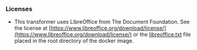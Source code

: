 ### Licenses

* This transformer uses LibreOffice from The Document Foundation. See the license at
 [https://www.libreoffice.org/download/license/](https://www.libreoffice.org/download/license/)
 or the [libreoffice.txt](src/main/resources/licence/3rd-party/libreoffice.txt)
 file placed in the root directory of the docker image.